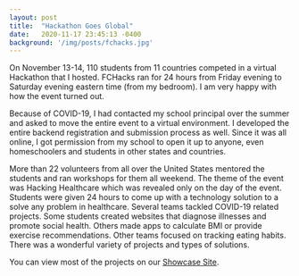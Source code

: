 ```yaml
---
layout: post
title:  "Hackathon Goes Global"
date:   2020-11-17 23:45:13 -0400
background: '/img/posts/fchacks.jpg'
---
```


<p>On November 13-14, 110 students from 11 countries competed in a virtual Hackathon that I hosted. FCHacks ran for 24 hours from Friday evening to Saturday evening eastern time (from my bedroom). I am very happy with how the event turned out.

<p>Because of COVID-19, I had contacted my school principal over the summer and asked to move the entire event to a virtual environment. I developed the entire backend registration and submission process as well. Since it was all online, I got permission from my school to open it up to anyone, even homeschoolers and students in other states and countries. </p>

<p> More than 22 volunteers from all over the United States mentored the students and ran workshops for them all weekend. The theme of the event was Hacking Healthcare which was revealed only on the day of the event. Students were given 24 hours to come up with a technology solution to a solve any problem in healthcare. Several teams tackled COVID-19 related projects. Some students created websites that diagnose illnesses and promote social health. Others made apps to calculate BMI or provide exercise recommendations. Other teams focused on tracking eating habits. There was a wonderful variety of projects and types of solutions.</p>

You can view most of the projects on our <a href="http://showcase.fchacks.org/">Showcase Site</a>.
